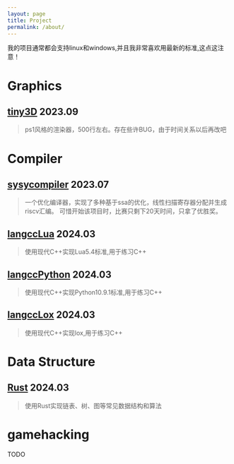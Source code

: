 ```yaml
---
layout: page
title: Project
permalink: /about/
---
```

我的项目通常都会支持linux和windows,并且我非常喜欢用最新的标准,这点这注意！

# Graphics

## [tiny3D](https://gitlab.eduxiji.net/202314039201490/tiny3d)   2023.09
> ps1风格的渲染器，500行左右。存在些许BUG，由于时间关系以后再改吧

# Compiler

## [sysycompiler](https://gitlab.eduxiji.net/202314039201490/sysycompiler)   2023.07
> 一个优化编译器，实现了多种基于ssa的优化，线性扫描寄存器分配并生成riscv汇编。
> 可惜开始该项目时，比赛只剩下20天时间，只拿了优胜奖。

## [langccLua](https://gitlab.eduxiji.net/202314039201490/tiny3d)   2024.03
> 使用现代C++实现Lua5.4标准,用于练习C++

## [langccPython](https://gitlab.eduxiji.net/202314039201490/tiny3d)   2024.03
> 使用现代C++实现Python10.9.1标准,用于练习C++

## [langccLox](https://gitlab.eduxiji.net/202314039201490/tiny3d)   2024.03
> 使用现代C++实现lox,用于练习C++

# Data Structure
## [Rust](https://gitlab.eduxiji.net/202314039201490/tiny3d)   2024.03
> 使用Rust实现链表、树、图等常见数据结构和算法

# gamehacking

TODO